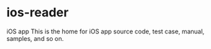 # ios-reader
iOS app
This is the home for iOS app source code, test case, manual, samples, and so on.
